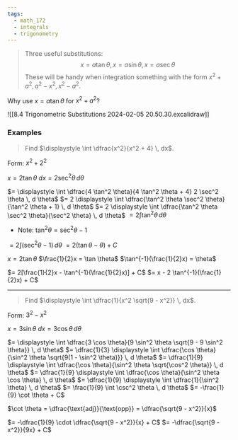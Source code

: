 ```yaml
---
tags:
  - math_172
  - integrals
  - trigonometry
---
```


> Three useful substitutions:
> $$ x = a \tan \theta, x = a \sin \theta, x = a \sec \theta $$
> These will be handy when integration something with the form $x^2 + a^2, a^2 - x^2, x^2 - a^2$.

Why use $x = a \tan \theta$ for $x^2 + a^2$?

![[8.4 Trigonometric Substitutions 2024-02-05 20.50.30.excalidraw]]

### Examples

> Find $\displaystyle \int \dfrac{x^2}{x^2 + 4} \, dx$.

Form: $x^2 + 2^2$

$x = 2 \tan \theta$
$dx = 2 \sec^2 \theta \, d \theta$

$= \displaystyle \int \dfrac{4 \tan^2 \theta}{4 \tan^2 \theta + 4} 2 \sec^2 \theta \, d \theta$
$= 2 \displaystyle \int \dfrac{\tan^2 \theta \sec^2 \theta}{\tan^2 \theta + 1} \, d \theta$
$= 2 \displaystyle \int \dfrac{\tan^2 \theta \sec^2 \theta}{\sec^2 \theta} \, d \theta$
$= 2 \int \tan^2 \theta \, d \theta$

- Note: $\tan^2 \theta = \sec^2 \theta - 1$

$= 2 \int (\sec^2 \theta - 1) \, d \theta$
$= 2(\tan \theta - \theta) + C$

$x = 2 \tan \theta$
$\frac{1}{2}x = \tan \theta$
$\tan^{-1}(\frac{1}{2}x) = \theta$

$= 2[\frac{1}{2}x - \tan^{-1}(\frac{1}{2}x)] + C$
$= x - 2 \tan^{-1}(\frac{1}{2}x) + C$

---

> Find $\displaystyle \int \dfrac{1}{x^2 \sqrt{9 - x^2}} \, dx$.

Form: $3^2 - x^2$

$x = 3 \sin \theta$
$dx = 3 \cos \theta \, d \theta$

$= \displaystyle \int \dfrac{3 \cos \theta}{9 \sin^2 \theta \sqrt{9 - 9 \sin^2 \theta}} \, d \theta$
$= \dfrac{1}{3} \displaystyle \int \dfrac{\cos \theta}{\sin^2 \theta \sqrt{9(1 - \sin^2 \theta)}} \, d \theta$
$= \dfrac{1}{9} \displaystyle \int \dfrac{\cos \theta}{\sin^2 \theta \sqrt{\cos^2 \theta}} \, d \theta$
$= \dfrac{1}{9} \displaystyle \int \dfrac{\cos \theta}{\sin^2 \theta \cos \theta} \, d \theta$
$= \dfrac{1}{9} \displaystyle \int \dfrac{1}{\sin^2 \theta} \, d \theta$
$= \frac{1}{9} \int \csc^2 \theta \, d \theta$
$= -\frac{1}{9} \cot \theta + C$

$\cot \theta = \dfrac{\text{adj}}{\text{opp}} = \dfrac{\sqrt{9 - x^2}}{x}$

$= -\dfrac{1}{9} \cdot \dfrac{\sqrt{9 - x^2}}{x} + C$
$= -\dfrac{\sqrt{9 - x^2}}{9x} + C$